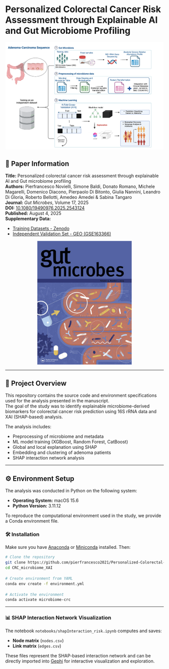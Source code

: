 # Personalized Colorectal Cancer Risk Assessment through Explainable AI and Gut Microbiome Profiling

![Graphical Abstract](graphical_abstract.png)

## 📄 Paper Information

**Title:** Personalized colorectal cancer risk assessment through explainable AI and Gut microbiome profiling  
**Authors:** Pierfrancesco Novielli, Simone Baldi, Donato Romano, Michele Magarelli, Domenico Diacono, Pierpaolo Di Bitonto, Giulia Nannini, Leandro Di Gloria, Roberto Bellotti, Amedeo Amedei & Sabina Tangaro  
**Journal:** *Gut Microbes*, Volume 17, 2025  
**DOI:** [10.1080/19490976.2025.2543124](https://doi.org/10.1080/19490976.2025.2543124)  
**Published:** August 4, 2025  
**Supplementary Data:**  
- [Training Datasets - Zenodo](https://zenodo.org/...)  
- [Independent Validation Set - GEO (GSE163366)](https://www.ncbi.nlm.nih.gov/geo/query/acc.cgi?acc=GSE163366)

<p align="center">
<img src="gut_microbes_cover.png" alt="Gut Microbes Cover" width="300"/>
</p>

---

## 🧠 Project Overview

This repository contains the source code and environment specifications used for the analysis presented in the manuscript.  
The goal of the study was to identify explainable microbiome-derived biomarkers for colorectal cancer risk prediction using 16S rRNA data and XAI (SHAP-based) analysis.

The analysis includes:
- Preprocessing of microbiome and metadata
- ML model training (XGBoost, Random Forest, CatBoost)
- Global and local explanation using SHAP
- Embedding and clustering of adenoma patients
- SHAP interaction network analysis

---


## ⚙️ Environment Setup

The analysis was conducted in Python on the following system:

- **Operating System:** macOS 15.6  
- **Python Version:** 3.11.12

To reproduce the computational environment used in the study, we provide a Conda environment file.

### 🛠️ Installation

Make sure you have [Anaconda](https://www.anaconda.com/download) or [Miniconda](https://docs.conda.io/en/latest/miniconda.html) installed. Then:

```bash
# Clone the repository
git clone https://github.com/pierfrancesco2021/Personalized-Colorectal-Cancer-Risk-Assessment.git
cd CRC_microbiome_XAI

# Create environment from YAML
conda env create -f environment.yml

# Activate the environment
conda activate microbiome-crc
```
---

### 📊 SHAP Interaction Network Visualization

The notebook `notebooks/shapInteraction_risk.ipynb` computes and saves:
- **Node matrix** (`nodes.csv`)
- **Link matrix** (`edges.csv`)

These files represent the SHAP-based interaction network and can be directly imported into [Gephi](https://gephi.org/) for interactive visualization and exploration.


